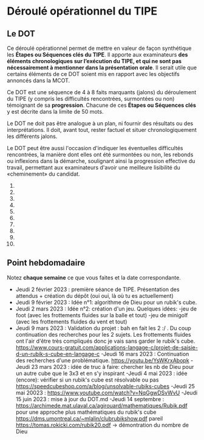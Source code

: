 # Déroulé opérationnel du TIPE

## Le DOT

Ce déroulé opérationnel permet de mettre en valeur de façon synthétique les **Étapes ou Séquences clés du TIPE**. Il apporte aux examinateurs **des éléments chronologiques sur l’exécution du TIPE, et qui ne sont pas nécessairement à mentionner dans la présentation orale**. Il serait utile que certains éléments de ce DOT soient mis en rapport avec les objectifs annoncés dans la MCOT.

Ce DOT est une séquence de 4 à 8 faits marquants (jalons) du déroulement du TIPE (y compris les difficultés rencontrées, surmontées ou non) témoignant de sa **progression**. Chacune de ces **Étapes ou Séquences clés** y est décrite dans la limite de 50 mots.

Le DOT ne doit pas être analogue à un plan, ni fournir des résultats ou des interprétations. Il doit, avant tout, rester factuel et situer chronologiquement les différents jalons.

Le DOT peut être aussi l'occasion d'indiquer les éventuelles difficultés rencontrées, la manière dont elles ont été surmontées ou non, les rebonds ou inflexions dans la démarche, soulignant ainsi la progression effective du travail, permettant aux examinateurs d'avoir une meilleure lisibilité du «cheminement» du candidat.

1. 
2. 
3. 
4. 
5. 
6. 
7. 
8. 
9. 
10. 

## Point hebdomadaire

Notez **chaque semaine** ce que vous faites et la date correspondante.

- Jeudi 2 février 2023 : première séance de TIPE. Présentation des attendus + création du dépôt (oui oui, là où tu es actuellement)
- Jeudi 9 février 2023 : Idée n°1: algorithme de Dieu pour un rubik's cube.
- Jeudi 2 mars 2023    : Idée n°2: création d'un jeu. Quelques idées: -jeu de foot (avec les frottements fluides sur la balle et tout)
                                                                      -jeu de minigolf (avec les frottements fluides du vent et tout)
- Jeudi 9 mars 2023    : Validation du projet : bah en fait les 2 :/ . Du coup continuation des recherches pour les 2 sujets. Les frottements fluides ont l'air d'être très compliqués donc je vais sans garder le rubik's cube.
https://www.cours-gratuit.com/applications-langage-c/projet-de-saisie-d-un-rubik-s-cube-en-langage-c
-Jeudi 16 mars 2023    : Continuation des recherches d'une problématique.
https://youtu.be/YsWKrxAbopk
-Jeudi 23 mars 2023    : idée de truc à faire: chercher les nb de Dieu pour un autre cube que le 3x3 et en s'y inspirant
-Jeudi 4 mai 2023      : idée (encore): vérifier si un rubik's cube est résolvable ou pas https://speedcubeshop.com/a/blog/unsolvable-rubiks-cubes
-Jeudi 25 mai 20023    : https://www.youtube.com/watch?v=NqGgwDSvWvU
-Jeudi 15 juin 2023    : mise à jour du DOT.md
-Jeudi 14 septembre    : https://archimede.mat.ulaval.ca/agirouard/mathematiques/Rubik.pdf pour une approche plus mathématiques du rubik's cube
                         https://dms.umontreal.ca/~mlalin/clubrubikshow.pdf pareil
                         https://tomas.rokicki.com/rubik20.pdf -> démontration du nombre de Dieu

